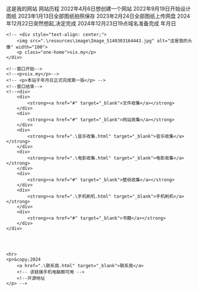 这是我的网站
网站历程
2022年4月6日想创建一个网站
2022年9月19日开始设计图纸
2023年1月13日全部图纸拍照保存
2023年2月24日全部图纸上传网盘
2024年12月22日突然想起,决定完成
2024年12月23日19点域名准备完成
年月日




<!--图床：图片这种东西,我想是不需要修改的吧,缓存它没有任何坏处。
视频：不推荐！除非你是缓存几个小视频,不大面积使用,这种是没什么问题的。
目录程序:在这里提到Alist,我使用的是这个。你可能会好奇,为什么提到它,因为我们常用的存储有OneDrive、阿里云盘等等,但是,我们都知道它并不是无限制使用。如果在短时间有大量请求,是会报429的,那不就报废了吗？但是如果我们开启本地代理,然后会发生什么？大大减轻对下载地址进行缓存,了源下载的压力,从此和限频说拜拜。

值得注意的是,只推荐缓存小文件！因为缓存太多大文件,会大大提高被封禁的风险。

静态博客：反正已经是静态博客了,直接全站缓存。-->

    <!-- <div style="text-align: center;">
        <img src=".\resources\image\Image_5140303164443.jpg" alt="这是我的头像" width="100">
        <p class="one-home">six.my</p>
    </div>

    <!--窗口开始-->
    <!--<p>six.my</p>-->
    <!-- <p>本站于年月日正式完成第一版</p> -->
    <!--窗口结束-->
    <!--<div>
        <div>
            <strong><a href="#" target="_blank">文件收集</a></strong>
        </div>
        <div>
            <strong><a href="#" target="_blank">网站收集</a></strong>
        </div>
        <div>
            <strong><a href=".\音乐收集.html" target="_blank">音乐收集</a></strong>
        </div>
        <div>
            <strong><a href=".\电影收集.html" target="_blank">电影收集</a></strong>
        </div>
        <div>
            <strong><a href="#" target="_blank">壁纸收集</a></strong>
        </div>
        <div>
            <strong><a href=".\手机刷机.html" target="_blank">手机刷机</a></strong>
        </div>
        <div>
            <strong><a href="#" target="_blank">书籍</a></strong>
        </div>
    </div>




    <hr>
    <p>&copy;2024
        <a href=".\联系我.html" target="_blank">联系我</a>
        <!-- 该链接手机电脑都可用 -->
        <!--开源地址
    </p> -->
